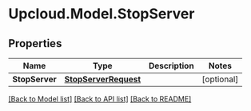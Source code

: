 # Upcloud.Model.StopServer
## Properties

Name | Type | Description | Notes
------------ | ------------- | ------------- | -------------
**StopServer** | [**StopServerRequest**](StopServerRequest.md) |  | [optional] 

[[Back to Model list]](../README.md#documentation-for-models) [[Back to API list]](../README.md#documentation-for-api-endpoints) [[Back to README]](../README.md)

